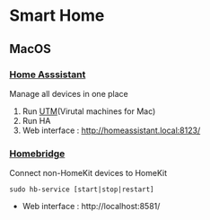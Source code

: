 # Smart Home

## MacOS

### [Home Asssistant](https://www.home-assistant.io/)
Manage all devices in one place

1. Run [UTM](https://mac.getutm.app/)(Virutal machines for Mac)
2. Run HA
3. Web interface : http://homeassistant.local:8123/

###  [Homebridge](https://homebridge.io/)

Connect non-HomeKit devices to HomeKit

`sudo hb-service [start|stop|restart]`

- Web interface : http://localhost:8581/

